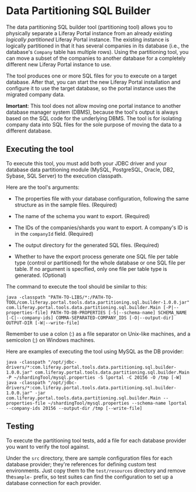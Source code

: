 # Data Partitioning SQL Builder

The data partitioning SQL builder tool (partitioning tool) allows you to
physically separate a Liferay Portal instance from an already existing
*logically partitioned* Liferay Portal instance. The existing instance is
logically partitioned in that it has several companies in its database (i.e.,
the database's `Company` table has multiple rows). Using the partitioning tool,
you can move a subset of the companies to another database for a completely
different new Liferay Portal instance to use.

The tool produces one or more SQL files for you to execute on a target database.
After that, you can start the new Liferay Portal installation and configure it
to use the target database, so the portal instance uses the migrated company
data.

**Imortant**: This tool does not allow moving one portal instance to another
database manager system (DBMS), because the tool's output is always based on the
SQL code for the underlying DBMS. The tool is for isolating company data into
SQL files for the sole purpose of moving the data to a different database. 

## Executing the tool

To execute this tool, you must add both your JDBC driver and your database data
partitioning module (MySQL, PostgreSQL, Oracle, DB2, Sybase, SQL Server) to the
execution classpath.

Here are the tool's arguments:

* The properties file with your database configuration, following the same
    structure as in the sample files. (Required)
    
* The name of the schema you want to export. (Required)

* The IDs of the companies/shards you want to export. A company's ID is in the
    `companyId` field. (Required)
	
* The output directory for the generated SQL files. (Required)
	
* Whether to have the export process generate one SQL file per table type
    (control or partitioned) for the whole database or one SQL file per table.
    If no argument is specified, only one file per table type is generated.
    (Optional)

The command to execute the tool should be similar to this:

    java -classpath "PATH-TO-LIBS/*:/PATH-TO-TOOL/com.liferay.portal.tools.data.partitioning.sql.builder-1.0.0.jar" com.liferay.portal.tools.data.partitioning.sql.builder.Main [-P|--properties-file] PATH-TO-DB-PROPERTIES [-S|--schema-name] SCHEMA_NAME [-C|--company-ids] COMMA-SEPARATED-COMPANY_IDS [-O|--output-dir] OUTPUT-DIR [-W|--write-file]

Remember to use a colon (:) as a file separator on Unix-like machines, and a
semicolon (;) on Windows machines.

Here are examples of executing the tool using MySQL as the DB provider:

    java -classpath "/opt/jdbc-drivers/*:com.liferay.portal.tools.data.partitioning.sql.builder-1.0.0.jar" com.liferay.portal.tools.data.partitioning.sql.builder.Main -P ~/shardingTool/mysql.properties -S lportal -C 20156 -O /tmp [-W]
    java -classpath "/opt/jdbc-drivers/*:com.liferay.portal.tools.data.partitioning.sql.builder-1.0.0.jar" -jar com.liferay.portal.tools.data.partitioning.sql.builder.Main --properties-file ~/shardingTool/mysql.properties --schema-name lportal --company-ids 20156 --output-dir /tmp [--write-file]

## Testing

To execute the partitioning tool tests, add a file for each database provider
you want to verify the tool against.

Under the `src` directory, there are sample configuration files for each
database provider; they're references for defining custom test environments.
Just copy them to the `test/resources` directory and remove the`sample-` prefix,
so test suites can find the configuration to set up a database connection for
each provider.
